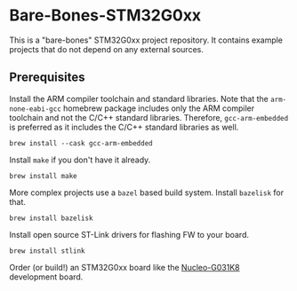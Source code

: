 # Bare-Bones-STM32G0xx

This is a "bare-bones" STM32G0xx project repository. It contains example projects that do not depend on any external sources.


## Prerequisites

Install the ARM compiler toolchain and standard libraries. Note that the `arm-none-eabi-gcc` homebrew package includes only the ARM compiler toolchain and not the C/C++ standard libraries. Therefore, `gcc-arm-embedded` is preferred as it includes the C/C++ standard libraries as well.

```
brew install --cask gcc-arm-embedded
```

Install `make` if you don't have it already.

```
brew install make
```

More complex projects use a `bazel` based build system. Install `bazelisk` for that.

```
brew install bazelisk
```

Install open source ST-Link drivers for flashing FW to your board.

```
brew install stlink
```

Order (or build!) an STM32G0xx board like the [Nucleo-G031K8](https://www.digikey.com/en/products/detail/stmicroelectronics/NUCLEO-G031K8/10321671) development board.
